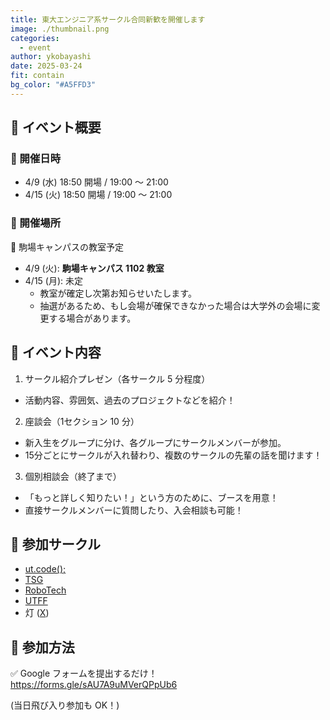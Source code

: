 ```yaml
---
title: 東大エンジニア系サークル合同新歓を開催します
image: ./thumbnail.png
categories:
  - event
author: ykobayashi
date: 2025-03-24
fit: contain
bg_color: "#A5FFD3"
---
```


## 📌 イベント概要

### 📅 開催日時

- 4/9 (水) 18:50 開場 / 19:00 〜 21:00
- 4/15 (火) 18:50 開場 / 19:00 〜 21:00

### 🏢 開催場所

📍 駒場キャンパスの教室予定

- 4/9 (火): **駒場キャンパス 1102 教室**
- 4/15 (月): 未定
  - 教室が確定し次第お知らせいたします。
  - 抽選があるため、もし会場が確保できなかった場合は大学外の会場に変更する場合があります。

## 📝 イベント内容

1. サークル紹介プレゼン（各サークル 5 分程度）  
  - 活動内容、雰囲気、過去のプロジェクトなどを紹介！

2. 座談会（1セクション 10 分）  
  - 新入生をグループに分け、各グループにサークルメンバーが参加。
  - 15分ごとにサークルが入れ替わり、複数のサークルの先輩の話を聞けます！

3. 個別相談会（終了まで）  
  - 「もっと詳しく知りたい！」という方のために、ブースを用意！
  - 直接サークルメンバーに質問したり、入会相談も可能！

## 👥 参加サークル

- [ut.code();](https://utcode.net)
- [TSG](https://tsg.ne.jp/)
- [RoboTech](https://robotech.tuk.t.u-tokyo.ac.jp/)
- [UTFF](https://utff.com/)
- 灯 ([X](https://x.com/UT_TOMOSHIBI))

## 📢 参加方法

✅ Google フォームを提出するだけ！ <https://forms.gle/sAU7A9uMVerQPpUb6>

(当日飛び入り参加も OK！)

